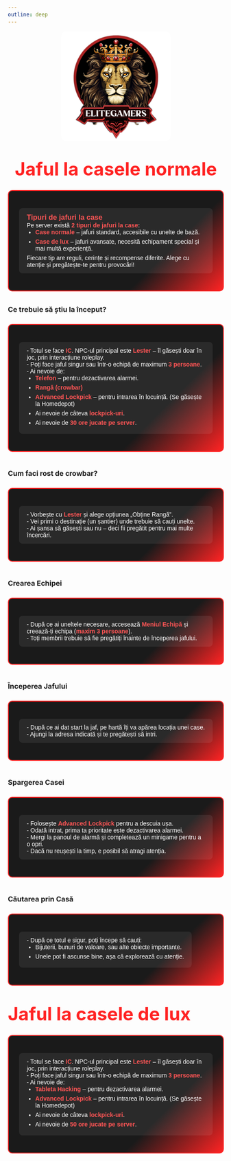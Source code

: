 ```yaml
---
outline: deep
---
```


<img src="../public/elitegamers.png" alt="pozaRegulament" width="256" height="256" style="display: block; margin: 0 auto; border-radius: 5%;">

<style>
  .eg-jaf-case {
    background: linear-gradient(135deg, #1a1a1a 70%, #ff2323 100%);
    border: 2px solid #ff2323;
    border-radius: 10px;
    padding: 16px 24px;
    margin: 24px auto 40px auto;
    max-width: 900px;
    color: white;
    font-weight: 500;
    font-family: Arial, sans-serif;
  }
  .eg-jaf-case table {
    width: 100%;
    border-collapse: separate;
    border-spacing: 0 10px;
  }
  .eg-jaf-case td {
    background: rgba(255, 255, 255, 0.07);
    padding: 12px 18px;
    border-radius: 8px;
    vertical-align: top;
    color: #fff;
  }
  .eg-jaf-case td strong {
    color: #ff5555;
  }
  .eg-jaf-case td ul {
    margin: 0;
    padding-left: 20px;
  }
  .eg-jaf-case td ul li {
    margin-bottom: 6px;
  }
</style>

<div align="center">

# <span style="font-size:1.5em; color:#ff2323;">Jaful la casele normale</span>

</div>

<div class="eg-jaf-case" style="margin-bottom: 32px;">
  <table>
    <tr>
      <td>
        <span style="font-size:1.2em; color:#ff2323;"><strong>Tipuri de jafuri la case</strong></span><br>
        Pe server există <strong>2 tipuri de jafuri la case</strong>:<br>
        <ul>
          <li><strong>Case normale</strong> – jafuri standard, accesibile cu unelte de bază.</li>
          <li><strong>Case de lux</strong> – jafuri avansate, necesită echipament special și mai multă experiență.</li>
        </ul>
        Fiecare tip are reguli, cerințe și recompense diferite. Alege cu atenție și pregătește-te pentru provocări!
      </td>
    </tr>
  </table>
</div>

### Ce trebuie să știu la început?
<div class="eg-jaf-case">
<table>
<tr><td>
- Totul se face <strong>IC</strong>. NPC-ul principal este <strong>Lester</strong> – îl găsești doar în joc, prin interacțiune roleplay.<br>
- Poți face jaful singur sau într-o echipă de maximum <strong>3 persoane</strong>.<br>
- Ai nevoie de:<br>
<ul>
  <li><strong>Telefon</strong> – pentru dezactivarea alarmei.</li>
  <li><strong>Rangă (crowbar)</strong></li>
  <li><strong>Advanced Lockpick</strong> – pentru intrarea în locuință. (Se găsește la Homedepot)</li>
  <li>Ai nevoie de câteva <strong>lockpick-uri</strong>.</li>
  <li>Ai nevoie de <strong>30 ore jucate pe server</strong>.</li>
</ul>
</td></tr>
</table>
</div>

### Cum faci rost de crowbar?
<div class="eg-jaf-case">
<table>
<tr><td>
- Vorbește cu <strong>Lester</strong> și alege opțiunea „Obține Rangă”.<br>
- Vei primi o destinație (un șantier) unde trebuie să cauți unelte.<br>
- Ai șansa să găsești sau nu – deci fii pregătit pentru mai multe încercări.
</td></tr>
</table>
</div>

### Crearea Echipei
<div class="eg-jaf-case">
<table>
<tr><td>
- După ce ai uneltele necesare, accesează <strong>Meniul Echipă</strong> și creează-ți echipa (<strong>maxim 3 persoane</strong>).<br>
- Toți membrii trebuie să fie pregătiți înainte de începerea jafului.
</td></tr>
</table>
</div>

### Începerea Jafului
<div class="eg-jaf-case">
<table>
<tr><td>
- După ce ai dat start la jaf, pe hartă îți va apărea locația unei case.<br>
- Ajungi la adresa indicată și te pregătești să intri.
</td></tr>
</table>
</div>

### Spargerea Casei
<div class="eg-jaf-case">
<table>
<tr><td>
- Folosește <strong>Advanced Lockpick</strong> pentru a descuia ușa.<br>
- Odată intrat, prima ta prioritate este dezactivarea alarmei.<br>
- Mergi la panoul de alarmă și completează un minigame pentru a o opri.<br>
- Dacă nu reușești la timp, e posibil să atragi atenția.
</td></tr>
</table>
</div>

### Căutarea prin Casă
<div class="eg-jaf-case">
<table>
<tr><td>
- După ce totul e sigur, poți începe să cauți:<br>
<ul>
  <li>Bijuterii, bunuri de valoare, sau alte obiecte importante.</li>
  <li>Unele pot fi ascunse bine, așa că explorează cu atenție.</li>
</ul>
</td></tr>
</table>
</div>

# <span style="font-size:1.5em; color:#ff2323;">Jaful la casele de lux</span>
<div class="eg-jaf-case">
<table>
<tr><td>
- Totul se face <strong>IC</strong>. NPC-ul principal este <strong>Lester</strong> – îl găsești doar în joc, prin interacțiune roleplay.<br>
- Poți face jaful singur sau într-o echipă de maximum <strong>3 persoane</strong>.<br>
- Ai nevoie de:<br>
<ul>
  <li><strong>Tableta Hacking</strong> – pentru dezactivarea alarmei.</li>
  <li><strong>Advanced Lockpick</strong> – pentru intrarea în locuință. (Se găsește la Homedepot)</li>
  <li>Ai nevoie de câteva <strong>lockpick-uri</strong>.</li>
  <li>Ai nevoie de <strong>50 ore jucate pe server</strong>.</li>
</ul>
</td></tr>
</table>
</div>